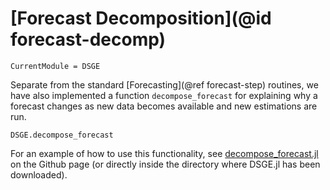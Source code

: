 # [Forecast Decomposition](@id forecast-decomp)

```@meta
CurrentModule = DSGE
```

Separate from the standard [Forecasting](@ref forecast-step) routines, we have also implemented a function `decompose_forecast` for explaining why a forecast changes as new data becomes available and new estimations are run.

```@docs
DSGE.decompose_forecast
```

For an example of how to use this functionality, see [decompose_forecast.jl](https://github.com/FRBNY-DSGE/DSGE.jl/tree/master/examples) on the Github page (or directly inside the directory where DSGE.jl has been downloaded).
